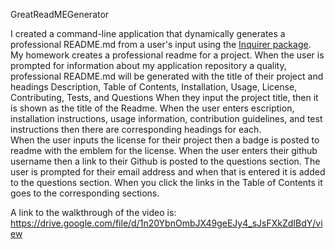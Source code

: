 GreatReadMEGenerator

I created a command-line application that dynamically generates a professional README.md from a user's input using the [Inquirer package](https://www.npmjs.com/package/inquirer).
My homework creates a professional readme for a project.  When the user is prompted for information about my application repository a quality, professional README.md will be generated with the title of their project and headings Description, Table of Contents, Installation, Usage, License, Contributing, Tests, and Questions
When they input the project title, then it is shown as the title of the Readme.  When the user enters escription, installation instructions, usage information, contribution guidelines, and test instructions then there are corresponding headings for each.  
When the user inputs the license for their project then a badge is posted to readme with the emblem for the license.  When the user enters their github username then a link to their Github is posted to the questions section.
The user is prompted for their email address and when that is entered it is added to the questions section.  When you click the links in the Table of Contents it goes to the corresponding sections. 

A link to the walkthrough of the video is:  https://drive.google.com/file/d/1n20YbnOmbJX49geEJy4_sJsFXkZdIBdY/view  
